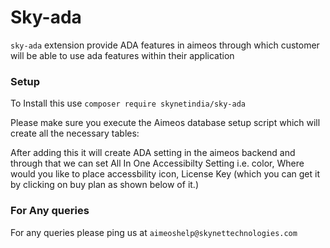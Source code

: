 # Sky-ada
`sky-ada` extension provide ADA features in aimeos through which customer will be able to use ada features within their application


### Setup

To Install this use `composer require skynetindia/sky-ada`

Please make sure you execute the Aimeos database setup script which will create all the necessary tables:



After adding this it will create ADA setting in the aimeos backend and through that we can set All In One Accessibilty Setting i.e. color, Where would you like to place accessbility icon, License Key (which you can get it by clicking on buy plan as shown below of it.)

### For Any queries
For any queries please ping us at `aimeoshelp@skynettechnologies.com`

